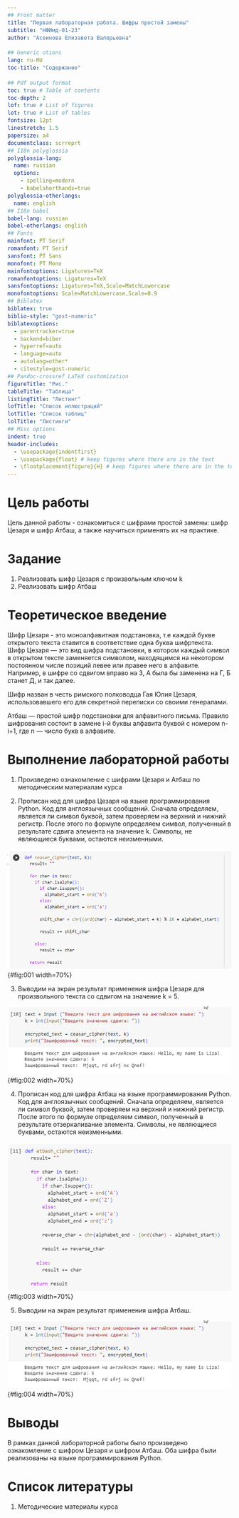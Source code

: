 ```yaml
---
## Front matter
title: "Первая лабораторная работа. Шифры простой замены"
subtitle: "НФИмд-01-23"
author: "Асеинова Елизавета Валерьевна"

## Generic otions
lang: ru-RU
toc-title: "Содержание"

## Pdf output format
toc: true # Table of contents
toc-depth: 2
lof: true # List of figures
lot: true # List of tables
fontsize: 12pt
linestretch: 1.5
papersize: a4
documentclass: scrreprt
## I18n polyglossia
polyglossia-lang:
  name: russian
  options:
	- spelling=modern
	- babelshorthands=true
polyglossia-otherlangs:
  name: english
## I18n babel
babel-lang: russian
babel-otherlangs: english
## Fonts
mainfont: PT Serif
romanfont: PT Serif
sansfont: PT Sans
monofont: PT Mono
mainfontoptions: Ligatures=TeX
romanfontoptions: Ligatures=TeX
sansfontoptions: Ligatures=TeX,Scale=MatchLowercase
monofontoptions: Scale=MatchLowercase,Scale=0.9
## Biblatex
biblatex: true
biblio-style: "gost-numeric"
biblatexoptions:
  - parentracker=true
  - backend=biber
  - hyperref=auto
  - language=auto
  - autolang=other*
  - citestyle=gost-numeric
## Pandoc-crossref LaTeX customization
figureTitle: "Рис."
tableTitle: "Таблица"
listingTitle: "Листинг"
lofTitle: "Список иллюстраций"
lotTitle: "Список таблиц"
lolTitle: "Листинги"
## Misc options
indent: true
header-includes:
  - \usepackage{indentfirst}
  - \usepackage{float} # keep figures where there are in the text
  - \floatplacement{figure}{H} # keep figures where there are in the text
---
```


# Цель работы

Цель данной работы - ознакомиться с шифрами простой замены: шифр Цезаря и шифр Атбаш, а также научиться применять их на практике.

# Задание

1. Реализовать шифр Цезаря с произвольным ключом k
2. Реализовать шифр Атбаш

# Теоретическое введение

Шифр Цезаря - это моноалфавитная подстановка, т.е каждой букве открытого текста ставится в соответствие одна буква шифртекста. 
Шифр Цезаря — это вид шифра подстановки, в котором каждый символ в открытом тексте заменяется символом, находящимся на некотором постоянном числе позиций левее или правее него в алфавите. Например, в шифре со сдвигом вправо на 3, А была бы заменена на Г, Б станет Д, и так далее.

Шифр назван в честь римского полководца Гая Юлия Цезаря, использовавшего его для секретной переписки со своими генералами.

Атбаш — простой шифр подстановки для алфавитного письма. Правило шифрования состоит в замене i-й буквы алфавита буквой с номером n-i+1, где n — число букв в алфавите.

# Выполнение лабораторной работы

1. Произведено ознакомление с шифрами Цезаря и Атбаш по методическим материалам курса

2. Прописан код для шифра Цезаря на языке программирования Python. Код для англоязычных сообщений. Сначала определяем, является ли символ буквой, затем проверяем на верхний и нижний регистр. После этого по формуле определяем символ, полученный в результате сдвига элемента на значение k. Символы, не являющиеся буквами, остаются неизменными.

![Шифр Цезаря](images/ceasar.png){#fig:001 width=70%}

3. Выводим на экран результат применения шифра Цезаря для произвольного текста со сдвигом на значение k = 5.

![Результат применения шифра Цезаря](images/ceasar_res.png){#fig:002 width=70%}

4. Прописан код для шифра Атбаш на языке программирования Python. Код для англоязычных сообщений. Сначала определяем, является ли символ буквой, затем проверяем на верхний и нижний регистр. После этого по формуле определяем символ, полученный в результате отзеркаливание элемента. Символы, не являющиеся буквами, остаются неизменными.

![Шифр Атбаш](images/atbash.png){#fig:003 width=70%}

5. Выводим на экран результат применения шифра Атбаш.

![Результат применения шифра Атбаш](images/ceasar_res.png){#fig:004 width=70%}

# Выводы

В рамках данной лабораторной работы было произведено ознакомление с шифром Цезаря и шифром Атбаш.
Оба шифра были реализованы на языке программирования Python.

# Список литературы

1. Методические материалы курса
